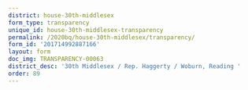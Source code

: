 ```yaml
---
district: house-30th-middlesex
form_type: transparency
unique_id: house-30th-middlesex-transparency
permalink: /2020bq/house-30th-middlesex/transparency/
form_id: '201714992887166'
layout: form
doc_img: TRANSPARENCY-00063
district_desc: '30th Middlesex / Rep. Haggerty / Woburn, Reading '
order: 89
---
```

